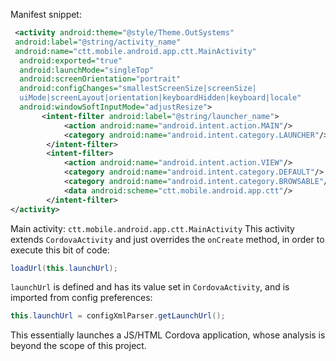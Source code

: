 Manifest snippet:
```xml
 <activity android:theme="@style/Theme.OutSystems" 
 android:label="@string/activity_name" 
 android:name="ctt.mobile.android.app.ctt.MainActivity"
  android:exported="true" 
  android:launchMode="singleTop" 
  android:screenOrientation="portrait"
  android:configChanges="smallestScreenSize|screenSize|
  uiMode|screenLayout|orientation|keyboardHidden|keyboard|locale"
  android:windowSoftInputMode="adjustResize">  
       <intent-filter android:label="@string/launcher_name">  
            <action android:name="android.intent.action.MAIN"/>  
            <category android:name="android.intent.category.LAUNCHER"/>  
        </intent-filter>  
        <intent-filter>  
            <action android:name="android.intent.action.VIEW"/>  
            <category android:name="android.intent.category.DEFAULT"/>  
            <category android:name="android.intent.category.BROWSABLE"/>  
            <data android:scheme="ctt.mobile.android.app.ctt"/>  
        </intent-filter>  
</activity>
```

Main activity: `ctt.mobile.android.app.ctt.MainActivity`
This activity extends `CordovaActivity` and just overrides the `onCreate` method, in order to execute this bit of code:
```java
loadUrl(this.launchUrl);
``` 

`launchUrl` is defined and has its value set in `CordovaActivity`, and is imported from config preferences:
```java
this.launchUrl = configXmlParser.getLaunchUrl();
```

This essentially launches a JS/HTML Cordova application, whose analysis is beyond the scope of this project.
